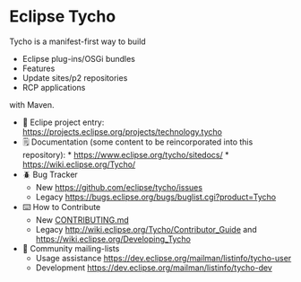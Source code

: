 Eclipse Tycho
=============

Tycho is a manifest-first way to build

  * Eclipse plug-ins/OSGi bundles
  * Features
  * Update sites/p2 repositories
  * RCP applications
  
with Maven.


* 👔 Eclipe project entry: https://projects.eclipse.org/projects/technology.tycho
* 🗒️ Documentation (some content to be reincorporated into this repository):
      * https://www.eclipse.org/tycho/sitedocs/
      * https://wiki.eclipse.org/Tycho/
* 🪲 Bug Tracker
     * New https://github.com/eclipse/tycho/issues
     * Legacy https://bugs.eclipse.org/bugs/buglist.cgi?product=Tycho
* ⌨️ How to Contribute
     * New [CONTRIBUTING.md](./CONTRIBUTING.md)
     * Legacy http://wiki.eclipse.org/Tycho/Contributor_Guide and https://wiki.eclipse.org/Developing_Tycho
* 💬 Community mailing-lists
     * Usage assistance https://dev.eclipse.org/mailman/listinfo/tycho-user
     * Development https://dev.eclipse.org/mailman/listinfo/tycho-dev
  